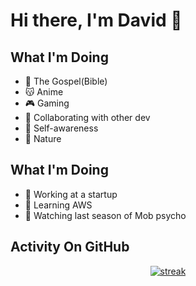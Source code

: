 # Hi there, I'm David 👋

## What I'm Doing

- 📖 The Gospel(Bible)
- 😽 Anime
- 🎮 Gaming
- 🤝 Collaborating with other dev
- 🧠 Self-awareness
- 🌳 Nature
  
## What I'm Doing

- 🚀 Working at a startup
- 🌱 Learning AWS
- 👀 Watching last season of Mob psycho


## Activity On GitHub

<p align="center">
  <a href="https://github.com/Thinkright20">      
<img title="stats" alt="streak" src="https://github-readme-streak-stats.herokuapp.com/?user=David-code-hub&theme=dark&hide_border=true&stroke=f53b3b"/>
</a> 
</p>

